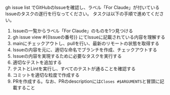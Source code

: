 gh issue list でGitHubのIssueを確認し、ラベル「For Claude」が付いているIssueのタスクの遂行を行なってください。
タスクは以下の手順で進めてください。

1. Issueの一覧からラベル「For Claude」のものを1つ見つける
2. gh issue view #{{Issueの番号}} にてIssueに記載されている内容を理解する
3. mainにチェックアウトし、pullを行い、最新のリモートの状態を取得する
3. Issueの内容を元に、適切な命名でブランチを作成、チェックアウトする
4. Issueの内容を実現するために必要なタスクを実行する
5. 適切なテストを追加する
6. テストとLintを実行し、すべてのテストが通ることを確認する
7. コミットを適切な粒度で作成する
8. PRを作成する。なお、PRのdescriptionには`Closes #$ARGUMENTS`と冒頭に記載すること
